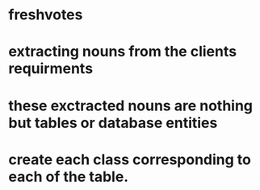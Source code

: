 # freshvotes
# extracting nouns from the clients requirments
# these exctracted nouns are nothing but tables or database entities
# create each class corresponding to each of the table.
